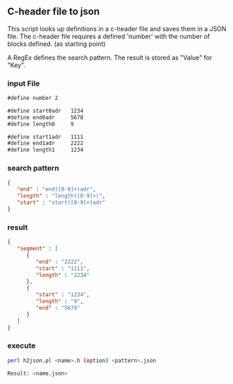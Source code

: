 ## C-header file to json

This script looks up definitions in a c-header file and saves them in a JSON file.
The c-header file requires a defined 'number' with the number of blocks defined. (as starting point)

A RegEx defines the search pattern. The result is stored as "Value" for "Key".

### input File

```txt
#define number 2

#define start0adr   1234
#define end0adr     5678
#define length0     9

#define start1adr   1111
#define end1adr     2222
#define length1     1234
```
### search pattern

```json
{
   "end" : "end([0-9]+)adr",
   "length" : "length([0-9]+)",
   "start" : "start([0-9]+)adr"
}
```

### result

```json
{
   "segment" : [
      {
         "end" : "2222",
         "start" : "1111",
         "length" : "1234"
      },
      {
         "start" : "1234",
         "length" : "9",
         "end" : "5678"
      }
   ]
}
```
### execute

```bash
perl h2json.pl <name>.h (option) <pattern>.json

Result: <name.json>
```
